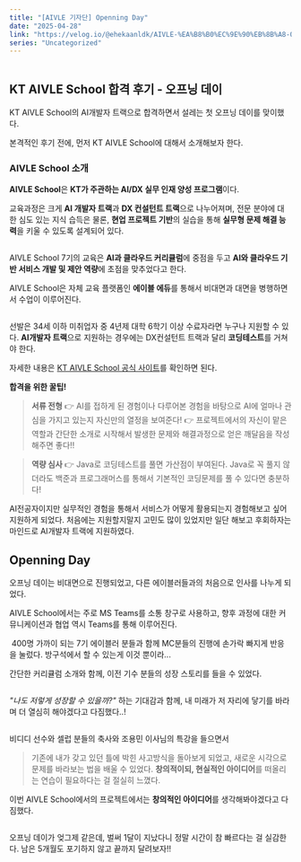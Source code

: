 ```yaml
---
title: "[AIVLE 기자단] Openning Day"
date: "2025-04-28"
link: "https://velog.io/@ehekaanldk/AIVLE-%EA%B8%B0%EC%9E%90%EB%8B%A8-Openning-Day"
series: "Uncategorized"
---
```


<p><img alt="" src="https://velog.velcdn.com/images/ehekaanldk/post/7d10024a-7dda-4e52-ab0f-3f37ed1313be/image.png" /></p>
<h2 id="kt-aivle-school-합격-후기---오프닝-데이">KT AIVLE School 합격 후기 - 오프닝 데이</h2>
<p>KT AIVLE School의 AI개발자 트랙으로 합격하면서 설레는 첫 오프닝 데이를 맞이했다.</p>
<p>본격적인 후기 전에, 먼저 KT AIVLE School에 대해서 소개해보자 한다.</p>
<h3 id="aivle-school-소개">AIVLE School 소개</h3>
<p><strong>AIVLE School</strong>은 <strong>KT가 주관하는 AI/DX 실무 인재 양성 프로그램</strong>이다. </p>
<p>교육과정은 크게 <strong>AI 개발자 트랙</strong>과 <strong>DX 컨설턴트 트랙</strong>으로 나누어져며,
전문 분야에 대한 심도 있는 지식 습득은 물론,
<strong>현업 프로젝트 기반</strong>의 실습을 통해 <strong>실무형 문제 해결 능력</strong>을 키울 수 있도록 설계되어 있다. </p>
<p><img alt="" src="https://velog.velcdn.com/images/ehekaanldk/post/2d3ef269-73c6-409b-ab96-595488116364/image.png" /></p>
<p>AIVLE School 7기의 교육은 <strong>AI과 클라우드 커리큘럼</strong>에 중점을 두고 <strong>AI와 클라우드 기반 서비스 개발 및 제안 역량</strong>에 초점을 맞추었다고 한다. </p>
<p>AIVLE School은 자체 교육 플랫폼인 <strong>에이블 에듀</strong>를 통해서 비대면과 대면을 병행하면서 수업이 이루어진다. </p>
<p><img alt="" src="https://velog.velcdn.com/images/ehekaanldk/post/59a28705-31d2-45ed-8008-3a6e9fd133e6/image.png" /></p>
<p>선발은 34세 이하 미취업자 중 4년제 대학 6학기 이상 수료자라면 누구나 지원할 수 있다. <strong>AI개발자 트랙</strong>으로 지원하는 경우에는 DX컨설턴트 트랙과 달리 <strong>코딩테스트</strong>를 거쳐야 한다. </p>
<p>자세한 내용은 <a href="https://aivle.kt.co.kr/home/main/indexMain">KT AIVLE School 공식 사이트</a>를 확인하면 된다.</p>
<p><strong>합격을 위한 꿀팁!</strong></p>
<blockquote>
<p><strong>서류 전형</strong> 
👉 AI를 접하게 된 경험이나 다루어본 경험을 바탕으로 AI에 얼마나 관심을 가지고 있는지 자신만의 열정을 보여준다!
👉 프로젝트에서의 자신이 맡은 역할과 간단한 소개로 시작해서 발생한 문제와 해결과정으로 얻은 깨달음을 작성해주면 좋다!! </p>
</blockquote>
<blockquote>
<p><strong>역량 심사</strong>
👉 Java로 코딩테스트를 풀면 가산점이 부여된다. Java로 꼭 풀지 않더라도 백준과 프로그래머스를 통해서 기본적인 코딩문제를 풀 수 있다면 충분하다!</p>
</blockquote>
<p>AI전공자이지만 실무적인 경험을 통해서 서비스가 어떻게 활용되는지 경험해보고 싶어 지원하게 되었다. 처음에는 지원할지말지 고민도 많이 있었지만 일단 해보고 후회하자는 마인드로 AI개발자 트랙에 지원하였다.</p>
<h2 id="openning-day">Openning Day</h2>
<p>오프닝 데이는 비대면으로 진행되었고,
다른 에이블러들과의 처음으로 인사를 나누게 되었다. </p>
<p>AIVLE School에서는 주로 MS Teams를 소통 창구로 사용하고,
향후 과정에 대한 커뮤니케이션과 협업 역시 Teams를 통해 이루어진다. </p>
<p><img alt="" src="https://velog.velcdn.com/images/ehekaanldk/post/f31deb65-a066-40ce-8814-cff12af91927/image.jpg" />
400명 가까이 되는 7기 에이블러 분들과 함께 MC분들의 진행에 손가락 빠지게 반응을 눌렀다. 방구석에서 할 수 있는게 이것 뿐이라...</p>
<p>간단한 커리큘럼 소개와 함께, 이전 기수 분들의 성장 스토리를 들을 수 있었다. </p>
<p><img alt="" src="https://velog.velcdn.com/images/ehekaanldk/post/bc39a178-6289-4d49-bb95-bad5ff208282/image.png" /></p>
<p><em>&quot;나도 저렇게 성장할 수 있을까?&quot;</em> 하는 기대감과 함께, 
내 미래가 저 자리에 닿기를 바라며 더 열심히 해야겠다고 다짐했다..!</p>
<p><img alt="" src="https://velog.velcdn.com/images/ehekaanldk/post/6332dce2-648b-4bce-ad0b-aaba44cf21b6/image.png" /></p>
<p>비디디 선수와 셀럽 분들의 축사와 조용민 이사님의 특강을 들으면서</p>
<blockquote>
<p>기존에 내가 갖고 있던 틀에 박힌 사고방식을 돌아보게 되었고,
새로운 시각으로 문제를 바라보는 법을 배울 수 있었다.
<strong>창의적이되, 현실적인 아이디어</strong>를 떠올리는 연습이 필요하다는 걸 절실히 느꼈다. </p>
</blockquote>
<p>이번 AIVLE School에서의 프로젝트에서는 <strong>창의적인 아이디어</strong>를 생각해봐야겠다고 다짐했다.</p>
<p><img alt="" src="https://velog.velcdn.com/images/ehekaanldk/post/c42477e0-d329-43da-bae7-9fb5d84474b7/image.png" /></p>
<p>오프닝 데이가 엊그제 같은데, 벌써 1달이 지났다니 정말 시간이 참 빠르다는 걸 실감한다. 남은 5개월도 포기하지 않고 끝까지 달려보자!!</p>
